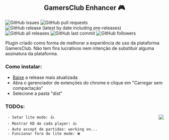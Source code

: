 <h2 align='center'>GamersClub Enhancer 🎮</h2>


![GitHub issues](https://img.shields.io/github/issues-raw/gabrielms98/GCEnhancer) ![GitHub pull requests](https://img.shields.io/github/issues-pr/gabrielms98/GCEnhancer) ![GitHub release (latest by date including pre-releases)](https://img.shields.io/github/v/release/gabrielms98/GCEnhancer?include_prereleases) ![GitHub all releases](https://img.shields.io/github/downloads/gabrielms98/GCEnhancer/total) ![GitHub last commit](https://img.shields.io/github/last-commit/gabrielms98/GCEnhancer) ![GitHub followers](https://img.shields.io/github/followers/gabrielms98?style=social)

Plugin criado como forma de melhorar a experiência de uso da plataforma GamersClub. Não tem fins lucrativos nem intenção de substituir alguma assinatura da plataforma.

### Como instalar:

- [Baixe](https://github.com/gabrielms98/GCEnhancer/releases) a release mais atualizada
- Abra o gerenciador de extenções do chrome e clique em "Carregar sem compactação"
- Selecione a pasta "dist"

### TODOs:

<img align='right' src="https://i.imgur.com/0cmA8qh.png" >

```
 - Setar lite mode: 👍
 - Mostrar KD de cada player: 👍
 - Auto accept de partidas: working on...
 - Funcionar fora do lite mode: ❌




``` 
 
